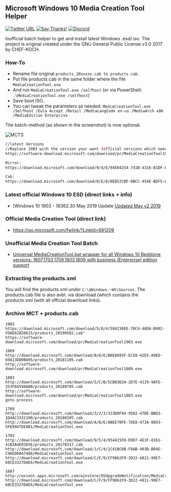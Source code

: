 ## Microsoft Windows 10 Media Creation Tool Helper

[![Twitter URL](https://img.shields.io/twitter/url/https/twitter.com/fold_left.svg?style=social&label=Follow%20%40CHEF-KOCH)](https://twitter.com/FZeven)
[![Say Thanks!](https://img.shields.io/badge/Say%20Thanks-!-1EAEDB.svg)](https://saythanks.io/to/CHEF-KOCH)
[![Discord](https://discordapp.com/api/guilds/204394292519632897/widget.png)](https://discord.me/NVinside)

Inofficial batch helper to get and install latest Windows .esd/.iso. The project is original created under the GNU General Public License v3.0 2017 by CHEF-KOCH.


### How-To
* Rename file original `products_20xxxxx.cab to products.cab`.
* Put file products.cab in the same folder where the file `MediaCreationTool.exe`
* And run `MediaCreationTool.exe /selfhost` (or via PowerShell: `.\MediaCreationTool.exe /selfhost`)
* Save boot ISO..
* You can tweak the parameters as needed: `MediaCreationTool.exe /Selfhost /Eula Accept /Retail /MediaLangCode en-us /MediaArch x86 /MediaEdition Enterprise`

The batch-method (as shown in the screenshot) is now optional.

![MCTS](https://raw.githubusercontent.com/CHEF-KOCH/Microsoft-Windows-10-Media-Creation-Tool-Helper/master/.github/Screenshot.png)


```bash
//latest Versions
//Replace 1903 with the version your want (official versions which needs the batch file)
https://software-download.microsoft.com/download/pr/MediaCreationTool1903.exe

Mirror:
https://download.microsoft.com/download/9/4/E/94E04254-741B-4316-B1DF-8CAEDF2DF16C/Windows10Upgrade9252.exe

Cab:
https://download.microsoft.com/download/8/E/8/8E852CBF-0BCC-454E-BDF5-60443569617C/products_20190314.cab
```


### Latest official Windows 10 ESD (direct links + info)

* [Windows 10 1903 - 18362.30 May 2019 Update [Updated May v2 2019](https://gist.github.com/CHEF-KOCH/f9ee29bc69660c5d189891239701593d)

### Official Media Creation Tool (direct link)

* https://go.microsoft.com/fwlink/?LinkId=691209

### Unofficial Media Creation Tool Batch 

* [Universal MediaCreationTool.bat wrapper for all Windows 10 Redstone versions: 1607,1703,1709,1803,1809 with business (Enterprise) edition support](https://gist.github.com/AveYo/c74dc774a8fb81a332b5d65613187b15)

### Extracting the products.xml

You will find the products.xml under `C:\$Windows.~WS\Sources`. The products.cab file is also avbl. via download (which contains the products.xml (with all official download links).


### Archive MCT + products.cab

```
1903
https://download.microsoft.com/download/5/8/4/584230EE-70C4-46D6-B992-FDAE62820615/products_20190502.cab"
https://software-download.microsoft.com/download/pr/MediaCreationTool1903.exe

1809
http://download.microsoft.com/download/B/6/E/B6E8893F-ECE0-42E5-A9ED-69A13DD0BA95/products_20181105.cab
http://software-download.microsoft.com/download/pr/MediaCreationTool1809.exe

1803
http://download.microsoft.com/download/5/C/B/5CB83D2A-2D7E-4129-9AFE-353F8459AA8B/products_20180705.cab
http://software-download.microsoft.com/download/pr/MediaCreationTool1803.exe
goto process

1709
http://download.microsoft.com/download/3/2/3/323D0F94-95D2-47DE-BB83-1D4AC3331190/products_20180105.cab
http://download.microsoft.com/download/A/B/E/ABEE70FE-7DE8-472A-8893-5F69947DE0B1/MediaCreationTool.exe

1703
http://download.microsoft.com/download/9/5/4/954415FD-D9D7-4E1F-8161-41B3A4E03D5E/products_20170317.cab
http://download.microsoft.com/download/1/C/4/1C41BC6B-F8AB-403B-B04E-C96ED6047488/MediaCreationTool.exe
http://download.microsoft.com/download/C/F/9/CF9862F9-3D22-4811-99E7-68CE3327DAE6/MediaCreationTool.exe

1607
http://wscont.apps.microsoft.com/winstore/OSUpgradeNotification/MediaCreationTool/prod/Products_20170116.cab
http://download.microsoft.com/download/C/F/9/CF9862F9-3D22-4811-99E7-68CE3327DAE6/MediaCreationTool.exe
```
